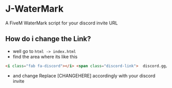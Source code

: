 # J-WaterMark
A FiveM WaterMark script for your discord invite URL

## How do i change the Link?

- well go to `html -> index.html`
- find the area where its like this

```html
<i class="fab fa-discord"></i> <span class="discord-link">  discord.gg/[CHANGEHERE]</span>
```

- and change Replace [CHANGEHERE] accordingly with your discord invite
